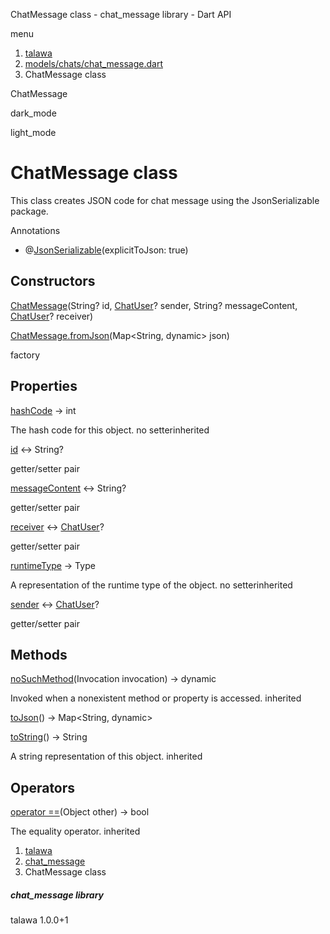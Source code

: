 




ChatMessage class - chat\_message library - Dart API







menu

1. [talawa](../index.html)
2. [models/chats/chat\_message.dart](../models_chats_chat_message/models_chats_chat_message-library.html)
3. ChatMessage class

ChatMessage


dark\_mode

light\_mode




# ChatMessage class


This class creates JSON code for chat message using the JsonSerializable package.


Annotations

* @[JsonSerializable](https://pub.dev/documentation/json_annotation/4.9.0/json_annotation/JsonSerializable-class.html)(explicitToJson: true)



## Constructors

[ChatMessage](../models_chats_chat_message/ChatMessage/ChatMessage.html)(String? id, [ChatUser](../models_chats_chat_user/ChatUser-class.html)? sender, String? messageContent, [ChatUser](../models_chats_chat_user/ChatUser-class.html)? receiver)


[ChatMessage.fromJson](../models_chats_chat_message/ChatMessage/ChatMessage.fromJson.html)(Map<String, dynamic> json)

factory



## Properties

[hashCode](../models_chats_chat_message/ChatMessage/hashCode.html)
→ int

The hash code for this object.
no setterinherited

[id](../models_chats_chat_message/ChatMessage/id.html)
↔ String?

getter/setter pair

[messageContent](../models_chats_chat_message/ChatMessage/messageContent.html)
↔ String?

getter/setter pair

[receiver](../models_chats_chat_message/ChatMessage/receiver.html)
↔ [ChatUser](../models_chats_chat_user/ChatUser-class.html)?

getter/setter pair

[runtimeType](../models_chats_chat_message/ChatMessage/runtimeType.html)
→ Type

A representation of the runtime type of the object.
no setterinherited

[sender](../models_chats_chat_message/ChatMessage/sender.html)
↔ [ChatUser](../models_chats_chat_user/ChatUser-class.html)?

getter/setter pair



## Methods

[noSuchMethod](../models_chats_chat_message/ChatMessage/noSuchMethod.html)(Invocation invocation)
→ dynamic


Invoked when a nonexistent method or property is accessed.
inherited

[toJson](../models_chats_chat_message/ChatMessage/toJson.html)()
→ Map<String, dynamic>



[toString](../models_chats_chat_message/ChatMessage/toString.html)()
→ String


A string representation of this object.
inherited



## Operators

[operator ==](../models_chats_chat_message/ChatMessage/operator_equals.html)(Object other)
→ bool


The equality operator.
inherited



 


1. [talawa](../index.html)
2. [chat\_message](../models_chats_chat_message/models_chats_chat_message-library.html)
3. ChatMessage class

##### chat\_message library





talawa
1.0.0+1






